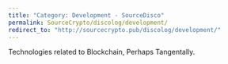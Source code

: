 ```yaml
---
title: "Category: Development - SourceDisco"
permalink: SourceCrypto/discolog/development/
redirect_to: "http://sourcecrypto.pub/discolog/development/"
---
```


Technologies related to Blockchain, Perhaps Tangentally.